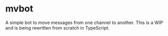# mvbot

A simple bot to move messages from one channel to another. This is a WIP and is being rewritten from scratch in TypeScript.